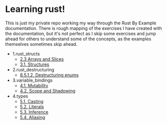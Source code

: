 # Learning rust!

This is just my private repo working my way through the Rust By Example documentation. There is rough mapping of the exercises I have created with the documentation, but it's not perfect as I skip some exercises and jump ahead for others to understand some of the concepts, as the examples themselves sometimes skip ahead.

* 1.rust_structs
  * [2.3 Arrays and Slices](https://doc.rust-lang.org/stable/rust-by-example/primitives/array.html)
  * [3.1. Structures](https://doc.rust-lang.org/stable/rust-by-example/custom_types/structs.html)
* 2.rust_destructuring
  * [8.5.1.2. Destructuring enums](https://doc.rust-lang.org/stable/rust-by-example/flow_control/match/destructuring/destructure_enum.html)
* 3.variable_bindings
  * [4.1. Mutability](https://doc.rust-lang.org/stable/rust-by-example/variable_bindings/mut.html)
  * [4.2. Scope and Shadowing](https://doc.rust-lang.org/stable/rust-by-example/variable_bindings/scope.html)
* 4.types
  * [5.1. Casting](https://doc.rust-lang.org/stable/rust-by-example/types/cast.html)
  * [5.2. Literals](https://doc.rust-lang.org/stable/rust-by-example/types/literals.html)
  * [5.3. Inference](https://doc.rust-lang.org/stable/rust-by-example/types/inference.html)
  * [5.4. Aliasing](https://doc.rust-lang.org/stable/rust-by-example/types/alias.html)
